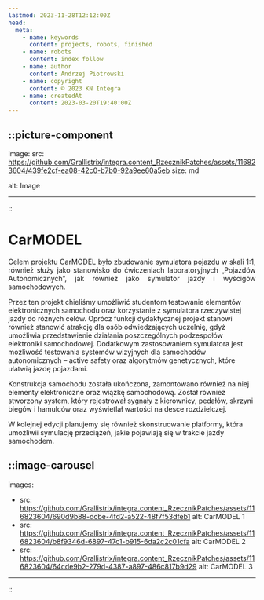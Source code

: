 ```yaml
---
lastmod: 2023-11-28T12:12:00Z
head:
  meta:
    - name: keywords
      content: projects, robots, finished
    - name: robots
      content: index follow
    - name: author
      content: Andrzej Piotrowski
    - name: copyright
      content: © 2023 KN Integra
    - name: createdAt
      content: 2023-03-20T19:40:00Z
---
```


<!-- markdownlint-disable MD003 MD007 -->
::picture-component
---

image:
  src: https://github.com/Grallistrix/integra.content_RzecznikPatches/assets/116823604/439fe2cf-ea08-42c0-b7b0-92a9ee60a5eb
  size: md

alt: Image

---
::
<!-- markdownlint-enable MD003 MD007 -->

# CarMODEL

<p style="text-align:justify">
Celem projektu CarMODEL było zbudowanie symulatora pojazdu w skali 1:1, również służy jako stanowisko do ćwiczeniach laboratoryjnych „Pojazdów Autonomicznych”, jak również jako symulator jazdy i wyścigów samochodowych.

Przez ten projekt chieliśmy umożliwić studentom testowanie elementów elektronicznych samochodu oraz korzystanie z symulatora rzeczywistej jazdy do różnych celów. Oprócz funkcji dydaktycznej projekt stanowi również stanowić atrakcję dla osób odwiedzających uczelnię, gdyż umożliwia przedstawienie działania poszczególnych podzespołów elektroniki samochodowej. Dodatkowym zastosowaniem symulatora jest możliwość testowania systemów wizyjnych dla samochodów autonomicznych – active safety oraz algorytmów genetycznych, które ułatwią jazdę pojazdami.

Konstrukcja samochodu została ukończona, zamontowano również na niej elementy elektroniczne oraz wiązkę samochodową. Został również stworzony system, który rejestrował sygnały z kierownicy, pedałów, skrzyni biegów i hamulców oraz wyświetlał wartości na desce rozdzielczej. 

W kolejnej edycji planujemy się również skonstruowanie platformy, która umożliwii symulację przeciążeń, jakie pojawiają się w trakcie jazdy samochodem. 
</p>

<!-- markdownlint-disable MD003 MD007 -->
::image-carousel
---
images:
- src: https://github.com/Grallistrix/integra.content_RzecznikPatches/assets/116823604/690d9b88-dcbe-4fd2-a522-48f7f53dfeb1
  alt: CarMODEL 1
- src: https://github.com/Grallistrix/integra.content_RzecznikPatches/assets/116823604/b8f9346d-6897-47c1-b915-6da2c2c01cfa
  alt: CarMODEL 2
- src: https://github.com/Grallistrix/integra.content_RzecznikPatches/assets/116823604/64cde9b2-279d-4387-a897-486c817b9d29
  alt: CarMODEL 3
---
::
<!-- markdownlint-enable MD003 MD007 -->
